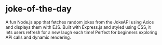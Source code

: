 # joke-of-the-day
A fun Node.js app that fetches random jokes from the JokeAPI using Axios and displays them with EJS.  Built with Express.js and styled using CSS, it lets users refresh for a new laugh each time! Perfect for beginners exploring API calls and dynamic rendering.
